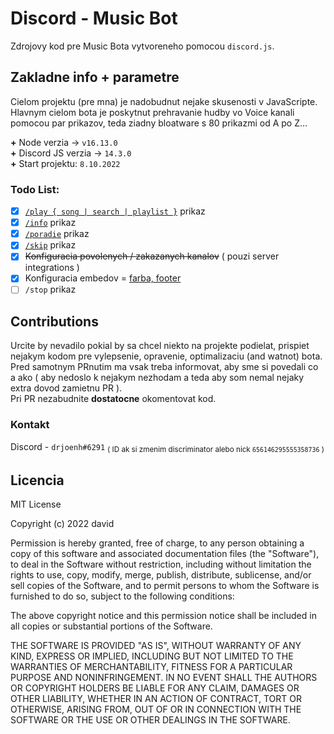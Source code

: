 # Discord - Music Bot

Zdrojovy kod pre Music Bota vytvoreneho pomocou `discord.js`.

## Zakladne info + parametre

Cielom projektu (pre mna) je nadobudnut nejake skusenosti v JavaScripte.</br>
Hlavnym cielom bota je poskytnut prehravanie hudby vo Voice kanali pomocou par prikazov, teda ziadny bloatware s 80 prikazmi od A po Z...

**+** Node verzia -> `v16.13.0`</br>
**+** Discord JS verzia -> `14.3.0`</br>
**+** Start projektu: `8.10.2022`</br>

### Todo List:
 - [x] [`/play { song | search | playlist }`](https://github.com/analnyroztahovac/Music-Bot/blob/main/commands/play.js) prikaz
 - [x] [`/info`](https://github.com/analnyroztahovac/Music-Bot/blob/main/commands/info.js) prikaz
 - [x] [`/poradie`](https://github.com/analnyroztahovac/Music-Bot/blob/main/commands/poradie.js) prikaz
 - [x] [`/skip`](https://github.com/analnyroztahovac/Music-Bot/blob/main/commands/skip.js) prikaz
 - [x] ~~Konfiguracia povolenych / zakazanych kanalov~~ ( pouzi server integrations )
 - [x] Konfiguracia embedov = [farba, footer](https://github.com/analnyroztahovac/Music-Bot/blob/main/config.json)
 - [ ] `/stop` prikaz

## Contributions

Urcite by nevadilo pokial by sa chcel niekto na projekte podielat, prispiet nejakym kodom pre vylepsenie, opravenie, optimalizaciu (and watnot) bota. Pred samotnym PRnutim ma vsak treba informovat, aby sme si povedali co a ako ( aby nedoslo k nejakym nezhodam a teda aby som nemal nejaky extra dovod zamietnu PR ).</br>
Pri PR nezabudnite **dostatocne** okomentovat kod.

### Kontakt
Discord - `drjoenh#6291` <sub> ( ID ak si zmenim discriminator alebo nick `656146295555358736` )</sub>

## Licencia
MIT License

Copyright (c) 2022 david

Permission is hereby granted, free of charge, to any person obtaining a copy
of this software and associated documentation files (the "Software"), to deal
in the Software without restriction, including without limitation the rights
to use, copy, modify, merge, publish, distribute, sublicense, and/or sell
copies of the Software, and to permit persons to whom the Software is
furnished to do so, subject to the following conditions:

The above copyright notice and this permission notice shall be included in all
copies or substantial portions of the Software.

THE SOFTWARE IS PROVIDED "AS IS", WITHOUT WARRANTY OF ANY KIND, EXPRESS OR
IMPLIED, INCLUDING BUT NOT LIMITED TO THE WARRANTIES OF MERCHANTABILITY,
FITNESS FOR A PARTICULAR PURPOSE AND NONINFRINGEMENT. IN NO EVENT SHALL THE
AUTHORS OR COPYRIGHT HOLDERS BE LIABLE FOR ANY CLAIM, DAMAGES OR OTHER
LIABILITY, WHETHER IN AN ACTION OF CONTRACT, TORT OR OTHERWISE, ARISING FROM,
OUT OF OR IN CONNECTION WITH THE SOFTWARE OR THE USE OR OTHER DEALINGS IN THE
SOFTWARE.

